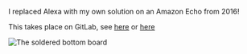 I replaced Alexa with my own solution on an Amazon Echo from 2016!

This takes place on GitLab, see [here][page] or [here][repo]

![The soldered bottom board][soldered]

[page]: https://andrerh.gitlab.io/echoroot/
[repo]: https://gitlab.com/AndreRH/echoroot

[soldered]: https://gitlab.com/AndreRH/echoroot/-/raw/master/page/soldered.jpg
